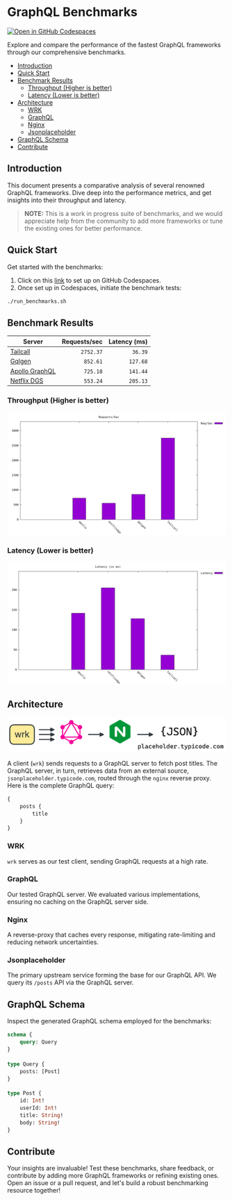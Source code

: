 # GraphQL Benchmarks <!-- omit from toc -->

[![Open in GitHub Codespaces](https://github.com/codespaces/badge.svg)](https://codespaces.new/tailcallhq/graphql-benchmarks)

Explore and compare the performance of the fastest GraphQL frameworks through our comprehensive benchmarks.

- [Introduction](#introduction)
- [Quick Start](#quick-start)
- [Benchmark Results](#benchmark-results)
  - [Throughput (Higher is better)](#throughput-higher-is-better)
  - [Latency (Lower is better)](#latency-lower-is-better)
- [Architecture](#architecture)
  - [WRK](#wrk)
  - [GraphQL](#graphql)
  - [Nginx](#nginx)
  - [Jsonplaceholder](#jsonplaceholder)
- [GraphQL Schema](#graphql-schema)
- [Contribute](#contribute)

[Tailcall]: https://tailcall.run/

[Gqlgen]: https://gqlgen.com/

[Apollo GraphQL]: https://new.apollographql.com/

[Netflix DGS]: https://netflix.github.io/dgs/

## Introduction

This document presents a comparative analysis of several renowned GraphQL frameworks. Dive deep into the performance
metrics, and get insights into their throughput and latency.

> **NOTE:** This is a work in progress suite of benchmarks, and we would appreciate help from the community to add more
frameworks or tune the existing ones for better performance.

## Quick Start

Get started with the benchmarks:

1. Click on this [link](https://codespaces.new/tailcallhq/graphql-benchmarks) to set up on GitHub Codespaces.
2. Once set up in Codespaces, initiate the benchmark tests:

```bash
./run_benchmarks.sh
```

## Benchmark Results

<!-- PERFORMANCE_RESULTS_START -->

| Server           | Requests/sec | Latency (ms) |
|------------------|-------------:|-------------:|
| [Tailcall]       |    `2752.37` |      `36.39` |
| [Gqlgen]         |     `852.61` |     `127.68` |
| [Apollo GraphQL] |     `725.18` |     `141.44` |
| [Netflix DGS]    |     `553.24` |     `205.13` |

<!-- PERFORMANCE_RESULTS_END -->

### Throughput (Higher is better)

![Throughput Histogram](assets/req_sec_histogram.png)

### Latency (Lower is better)

![Latency Histogram](assets/latency_histogram.png)

## Architecture

![Architecture Diagram](assets/architecture.png)

A client (`wrk`) sends requests to a GraphQL server to fetch post titles. The GraphQL server, in turn, retrieves data
from an external source, `jsonplaceholder.typicode.com`, routed through the `nginx` reverse proxy. Here is the complete
GraphQL query:

```graphql
{
    posts {
        title
    }
}
```

### WRK

`wrk` serves as our test client, sending GraphQL requests at a high rate.

### GraphQL

Our tested GraphQL server. We evaluated various implementations, ensuring no caching on the GraphQL server side.

### Nginx

A reverse-proxy that caches every response, mitigating rate-limiting and reducing network uncertainties.

### Jsonplaceholder

The primary upstream service forming the base for our GraphQL API. We query its `/posts` API via the GraphQL server.

## GraphQL Schema

Inspect the generated GraphQL schema employed for the benchmarks:

```graphql
schema {
    query: Query
}

type Query {
    posts: [Post]
}

type Post {
    id: Int!
    userId: Int!
    title: String!
    body: String!
}
```

## Contribute

Your insights are invaluable! Test these benchmarks, share feedback, or contribute by adding more GraphQL frameworks or
refining existing ones. Open an issue or a pull request, and let's build a robust benchmarking resource together!
